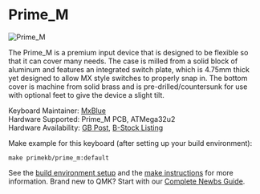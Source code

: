 # Prime_M

![Prime_M](https://i.imgur.com/Iqa6FJw.jpg)

The Prime_M is a premium input device that is designed to be flexible so that it can cover many needs. The case is milled from a solid block of aluminum and features an integrated switch plate, which is 4.75mm thick yet designed to allow MX style switches to properly snap in. The bottom cover is machine from solid brass and is pre-drilled/countersunk for use with optional feet to give the device a slight tilt.

Keyboard Maintainer: [MxBlue](https://github.com/MxBlu)  
Hardware Supported: Prime_M PCB, ATMega32u2  
Hardware Availability: [GB Post](https://geekhack.org/index.php?topic=91821.0), [B-Stock Listing](https://www.primekb.com/products/prime_m)

Make example for this keyboard (after setting up your build environment):

    make primekb/prime_m:default

See the [build environment setup](https://docs.qmk.fm/#/getting_started_build_tools) and the [make instructions](https://docs.qmk.fm/#/getting_started_make_guide) for more information. Brand new to QMK? Start with our [Complete Newbs Guide](https://docs.qmk.fm/#/newbs).
